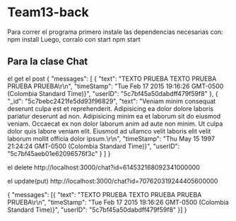 # Team13-back

Para correr el programa primero instale las dependencias necesarias con:
  npm install
Luego, corralo con start
  npm start
  
 ## Para la clase Chat
 
 el get
 el post
      {	
        "messages": [
            {
                "text": "TEXTO PRUEBA TEXTO PRUEBA PRUEBA PRUEBA\r\n",
                "timeStamp": "Tue Feb 17 2015 19:16:26 GMT-0500 (Colombia Standard Time)}",
                "userID": "5c7bf45a50dabdff479f59f8"
            },
            {
                "_id": "5c7bebc2421fe5dd93f96829",
                "text": "Veniam minim consequat deserunt culpa est et reprehenderit. Adipisicing ea dolor dolore laboris pariatur deserunt ad non. Adipisicing minim ea et laborum sit do eiusmod veniam. Occaecat ex non dolor laborum anim ad aute non minim. Ut culpa dolor quis labore veniam elit. Eiusmod ad ullamco velit laboris elit velit laborum mollit officia dolor ipsum.\r\n",
                "timeStamp": "Thu May 15 1997 21:24:24 GMT-0500 (Colombia Standard Time)}",
                "userID": "5c7bf45aeb01e62096576f3c"
            }
        ]
    }

 el delete
 http://localhost:3000/chat?id=614532168092341000000
 
 el update(put)
 http://localhost:3000/chat?id=707620319244405600000
 
  {
  "messages": [{
                "text": "TEXTO PRUEBA TEXTO PRUEBA PRUEBA PRUEBA\r\n",
                "timeStamp": "Tue Feb 17 2015 19:16:26 GMT-0500 (Colombia Standard Time)}",
                "userID": "5c7bf45a50dabdff479f59f8"
            }]
    }
 
